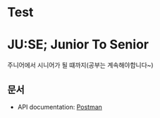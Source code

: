 # Test

# JU:SE; Junior To Senior

주니어에서 시니어가 될 떄까지(공부는 계속해야합니다~)

## 문서

- API documentation: [Postman](https://documenter.getpostman.com/view/16361879/2s7YfGGJqm#intro)
